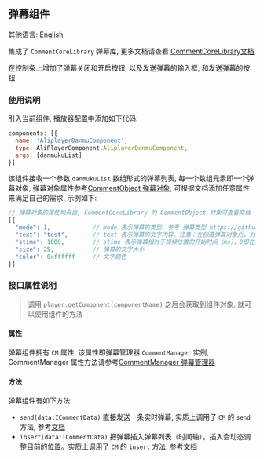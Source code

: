 ## 弹幕组件

其他语言: [English](https://github.com/aliyunvideo/AliyunPlayer_Web/blob/master/customComponents/src/components/AliplayerDanmuComponent/README.md)

集成了 `CommentCoreLibrary` 弹幕库, 更多文档请查看 [CommentCoreLibrary文档](https://github.com/jabbany/CommentCoreLibrary/)

在控制条上增加了弹幕关闭和开启按钮, 以及发送弹幕的输入框, 和发送弹幕的按钮

### 使用说明

引入当前组件, 播放器配置中添加如下代码:

```js
components: [{
  name: 'AliplayerDanmuComponent',
  type: AliPlayerComponent.AliplayerDanmuComponent,
  args: [danmukuList]
}]
```

该组件接收一个参数 `danmukuList` 数组形式的弹幕列表, 每一个数组元素即一个弹幕对象, 弹幕对象属性参考[CommentObject 弹幕对象](https://github.com/jabbany/CommentCoreLibrary/blob/master/docs/CommentObject.md), 可根据文档添加任意属性来满足自己的需求, 示例如下:

```js
// 弹幕对象的属性均来自, CommentCoreLibrary 的 CommentObject 对象可查看文档
[{
  "mode": 1,            // mode 表示弹幕的类型，参考 弹幕类型 https://github.com/jabbany/CommentCoreLibrary/blob/master/docs/CommentTypes.md
  "text": "test",       // text 表示弹幕的文字内容。注意：在创造弹幕对象后，对 text 的更改将无意义。
  "stime": 1000,        // stime 表示弹幕相对于视频位置的开始时间（ms），0即在视频开始立即出现
  "size": 25,           // 弹幕的文字大小
  "color": 0xffffff     // 文字颜色
}]
```

### 接口属性说明

> 调用 `player.getComponent(componentName)` 之后会获取到组件对象, 就可以使用组件的方法

#### 属性

弹幕组件拥有 `CM` 属性, 该属性即弹幕管理器 `CommentManager` 实例, CommentManager 属性方法请参考[CommentManager 弹幕管理器](https://github.com/jabbany/CommentCoreLibrary/blob/master/docs/CommentManager.md)

#### 方法

弹幕组件有如下方法:

- `send(data:ICommentData)` 直接发送一条实时弹幕, 实质上调用了 `CM` 的 `send` 方法, 参考[文档](https://github.com/jabbany/CommentCoreLibrary/blob/master/docs/CommentManager.md#senddataicommentdata)
- `insert(data:ICommentData)`  把弹幕插入弹幕列表（时间轴）。插入会动态调整目前的位置。实质上调用了 `CM` 的 `insert` 方法, 参考[文档](https://github.com/jabbany/CommentCoreLibrary/blob/master/docs/CommentManager.md#insertdataicommentdata)
